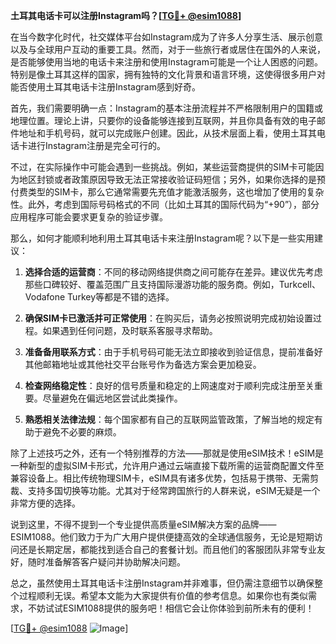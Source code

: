 **土耳其电话卡可以注册Instagram吗？[[TG💪+ @esim1088](https://t.me/s/esim1088)]**

在当今数字化时代，社交媒体平台如Instagram成为了许多人分享生活、展示创意以及与全球用户互动的重要工具。然而，对于一些旅行者或居住在国外的人来说，是否能够使用当地的电话卡来注册和使用Instagram可能是一个让人困惑的问题。特别是像土耳其这样的国家，拥有独特的文化背景和语言环境，这使得很多用户对能否使用土耳其电话卡注册Instagram感到好奇。

首先，我们需要明确一点：Instagram的基本注册流程并不严格限制用户的国籍或地理位置。理论上讲，只要你的设备能够连接到互联网，并且你具备有效的电子邮件地址和手机号码，就可以完成账户创建。因此，从技术层面上看，使用土耳其电话卡进行Instagram注册是完全可行的。

不过，在实际操作中可能会遇到一些挑战。例如，某些运营商提供的SIM卡可能因为地区封锁或者政策原因导致无法正常接收验证码短信；另外，如果你选择的是预付费类型的SIM卡，那么它通常需要先充值才能激活服务，这也增加了使用的复杂性。此外，考虑到国际号码格式的不同（比如土耳其的国际代码为“+90”），部分应用程序可能会要求更复杂的验证步骤。

那么，如何才能顺利地利用土耳其电话卡来注册Instagram呢？以下是一些实用建议：

1. **选择合适的运营商**：不同的移动网络提供商之间可能存在差异。建议优先考虑那些口碑较好、覆盖范围广且支持国际漫游功能的服务商。例如，Turkcell、Vodafone Turkey等都是不错的选择。
   
2. **确保SIM卡已激活并可正常使用**：在购买后，请务必按照说明完成初始设置过程。如果遇到任何问题，及时联系客服寻求帮助。

3. **准备备用联系方式**：由于手机号码可能无法立即接收到验证信息，提前准备好其他邮箱地址或其他社交平台账号作为备选方案会更加稳妥。

4. **检查网络稳定性**：良好的信号质量和稳定的上网速度对于顺利完成注册至关重要。尽量避免在偏远地区尝试此类操作。

5. **熟悉相关法律法规**：每个国家都有自己的互联网监管政策，了解当地的规定有助于避免不必要的麻烦。

除了上述技巧之外，还有一个特别推荐的方法——那就是使用eSIM技术！eSIM是一种新型的虚拟SIM卡形式，允许用户通过云端直接下载所需的运营商配置文件至兼容设备上。相比传统物理SIM卡，eSIM具有诸多优势，包括易于携带、无需剪裁、支持多国切换等功能。尤其对于经常跨国旅行的人群来说，eSIM无疑是一个非常方便的选择。

说到这里，不得不提到一个专业提供高质量eSIM解决方案的品牌——ESIM1088。他们致力于为广大用户提供便捷高效的全球通信服务，无论是短期访问还是长期定居，都能找到适合自己的套餐计划。而且他们的客服团队非常专业友好，随时准备解答客户疑问并协助解决问题。

总之，虽然使用土耳其电话卡注册Instagram并非难事，但仍需注意细节以确保整个过程顺利无误。希望本文能为大家提供有价值的参考信息。如果你也有类似需求，不妨试试ESIM1088提供的服务吧！相信它会让你体验到前所未有的便利！

[[TG💪+ @esim1088](https://t.me/s/esim1088) ![Image](https://i.postimg.cc/4NQfJmqS/Snipaste-2025-05-13-00-14-12.png)]